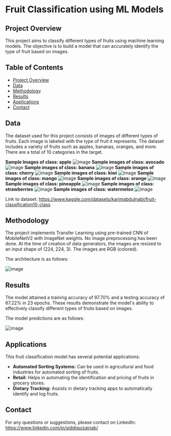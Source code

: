 # Fruit Classification using ML Models

## Project Overview
This project aims to classify different types of fruits using machine learning models. The objective is to build a model that can accurately identify the type of fruit based on images.

## Table of Contents
- [Project Overview](#project-overview)
- [Data](#data)
- [Methodology](#methodology)
- [Results](#results)
- [Applications](#applications)
- [Contact](#contact)

## Data
The dataset used for this project consists of images of different types of fruits. Each image is labeled with the type of fruit it represents. The dataset includes a variety of fruits such as apples, bananas, oranges, and more. There are a total of 10 categories in the target.

**Sample Images of class:  apple**
![image](https://github.com/user-attachments/assets/03414756-12e6-43f5-9fd4-e7efc7364e8a)
**Sample images of class:  avocado**
![image](https://github.com/user-attachments/assets/c512d751-26c6-4e20-b55f-18ce8b809c50)
**Sample images of class:  banana**
![image](https://github.com/user-attachments/assets/3b3edd41-dd51-4f05-9db9-ca35c3ac773f)
**Sample images of class:  cherry**
![image](https://github.com/user-attachments/assets/c2a97c83-998e-426c-a76f-7add5aff0831)
**Sample images of class:  kiwi**
![image](https://github.com/user-attachments/assets/55ad0b30-c69a-485a-a439-fc05dadbfd5f)
**Sample images of class:  mango**
![image](https://github.com/user-attachments/assets/98d4b43f-a213-4a5e-a843-d64e2372f50d)
**Sample images of class:  orange**
![image](https://github.com/user-attachments/assets/39795a11-ec72-4cb0-bbf4-cbed8e73d26f)
**Sample images of class:  pineapple**
![image](https://github.com/user-attachments/assets/cc2bb176-8e8b-4a96-b840-16deb0a10c9f)
**Sample images of class:  strawberries**
![image](https://github.com/user-attachments/assets/68ccdb7f-7bd0-4bfc-baee-111f98858f3c)
**Sample images of class:  watermelon**
![image](https://github.com/user-attachments/assets/36889401-d340-4d0c-9841-e0893488dbf5)

Link to dataset: https://www.kaggle.com/datasets/karimabdulnabi/fruit-classification10-class

## Methodology
The project implements Transfer Learning using pre-trained CNN of MobileNetV2 with ImageNet weights. No image preprocessing has been done. At the time of creation of data generators, the images are resized to an input shape of (224, 224, 3). The images are RGB (colored).

The architecture is as follows:

![image](https://github.com/user-attachments/assets/eaf3c882-11c3-4ac8-8ee6-c770d919b2aa)

## Results
The model attained a training accuracy of 97.70% and a testing accuracy of 67.22% in 23 epochs. These results demonstrate the model's ability to effectively classify different types of fruits based on images.

The model predictions are as follows: 

![image](https://github.com/user-attachments/assets/c8805d35-f06f-4a75-b6af-bf086303866e)

## Applications
This fruit classification model has several potential applications:
- **Automated Sorting Systems:** Can be used in agricultural and food industries for automated sorting of fruits.
- **Retail:** Helps in automating the identification and pricing of fruits in grocery stores.
- **Dietary Tracking:** Assists in dietary tracking apps to automatically identify and log fruits.

## Contact
For any questions or suggestions, please contact on LinkedIn: https://www.linkedin.com/in/siddiquizainab/
